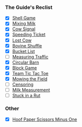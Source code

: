 ### The Guide's Reclist
- [x] [Shell Game](shell-game)
- [x] [Mixing Milk](mixing-milk)
- [x] [Cow Signal](cow-signal)
- [x] [Speeding Ticket](speeding-ticket)
- [x] [Lost Cow](lost-cow)
- [x] [Bovine Shuffle](bovine-shuffle)
- [x] [Bucket List](bucket-list)
- [ ] [Measuring Traffic](measuring-traffic)
- [x] [Circular Barn](circular-barn)
- [x] [Block Game](block-game)
- [x] [Team Tic Tac Toe](team-tic-tac-toe)
- [x] [Mowing the Field](mowing-the-field)
- [ ] [Censoring](censoring)
- [ ] [Milk Measurement](milk-measurement)
- [ ] [Stuck in a Rut](stuck-in-a-rut)

### Other
- [x] [Hoof Paper Scissors Minus One](hpsmo)
